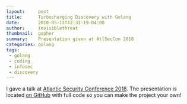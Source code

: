```yaml
---
layout:     post
title:      Turbocharging Discovery with Golang
date:       2018-05-12T12:31:19-04:00
author:     invisiblethreat
thumbnail:  gopher
summary:    Presentation given at AtlSecCon 2018 
categories: golang
tags:
 - golang
 - coding
 - infosec
 - discovery
---
```


I gave a talk at [Atlantic Security Conference 2018][1]. The presentation is
located [on GitHub][2] with full code so you can make the project your own!

[1]: https://atlseccon.com
[2]: https://github.com/invisiblethreat/foier
